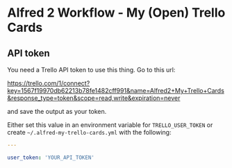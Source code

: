 # Alfred 2 Workflow - My (Open) Trello Cards

## API token

You need a Trello API token to use this thing. Go to this url:

https://trello.com/1/connect?key=1567f19970db62213b78fe1482cff991&name=Alfred2+My+Trello+Cards&response_type=token&scope=read,write&expiration=never

and save the output as your token.

Either set this value in an environment variable for `TRELLO_USER_TOKEN` or create
`~/.alfred-my-trello-cards.yml` with the following:

```yml
---

user_token: 'YOUR_API_TOKEN'
```
